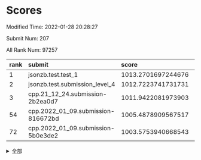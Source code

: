 # Scores

Modified Time: 2022-01-28 20:28:27

Submit Num: 207

All Rank Num: 97257

| rank |               submit               |       score        |       sigma        | pk_num |
| :--- | :--------------------------------- | :----------------- | :----------------- | :----- |
| 1    | jsonzb.test.test_1                 | 1013.2701697244676 | 0.7982779270382877 | 1878   |
| 2    | jsonzb.test.submission_level_4     | 1012.7223741731731 | 0.805669679097622  | 1877   |
| 3    | cpp.21_12_24.submission-2b2ea0d7   | 1011.9422081973903 | 0.7821259550314222 | 1877   |
| 54   | cpp.2022_01_09.submission-816672bd | 1005.4878909567517 | 0.7206016276129943 | 1879   |
| 72   | cpp.2022_01_09.submission-5b0e3de2 | 1003.5753940668543 | 0.7122730597923785 | 1879   |


<details>
<summary>全部</summary>

| rank |                 submit                 |       score        |       sigma        | pk_num |
| :--- | :------------------------------------- | :----------------- | :----------------- | :----- |
| 1    | jsonzb.test.test_1                     | 1013.2701697244676 | 0.7982779270382877 | 1878   |
| 2    | jsonzb.test.submission_level_4         | 1012.7223741731731 | 0.805669679097622  | 1877   |
| 3    | cpp.21_12_24.submission-2b2ea0d7       | 1011.9422081973903 | 0.7821259550314222 | 1877   |
| 4    | gobigger.level_3.submission_level_3_9  | 1011.5074227793127 | 0.7731845811262223 | 1881   |
| 5    | gobigger.level_3.submission_level_3_2  | 1011.4086538216972 | 0.77084729599364   | 1879   |
| 6    | gobigger.level_3.submission_level_3_31 | 1011.2279853196169 | 0.7822895005515054 | 1882   |
| 7    | gobigger.level_3.submission_level_3_32 | 1011.0195010093595 | 0.7683627395749446 | 1877   |
| 8    | gobigger.level_3.submission_level_3_5  | 1010.9665844001144 | 0.7646592244950812 | 1881   |
| 9    | gobigger.level_3.submission_level_3_25 | 1010.6759591013926 | 0.769313299390548  | 1879   |
| 10   | gobigger.level_3.submission_level_3_40 | 1010.6169040991657 | 0.786260092087232  | 1882   |
| 11   | gobigger.level_3.submission_level_3_21 | 1010.59530514524   | 0.7604766701563548 | 1879   |
| 12   | gobigger.level_3.submission_level_3_27 | 1010.5210845466019 | 0.7545944649028372 | 1880   |
| 13   | gobigger.level_3.submission_level_3_47 | 1010.4722128678035 | 0.7503690651715532 | 1877   |
| 14   | gobigger.level_3.submission_level_3_39 | 1010.3092269927992 | 0.7715044472131682 | 1878   |
| 15   | gobigger.level_3.submission_level_3_13 | 1010.2589275010812 | 0.7524910672946694 | 1880   |
| 16   | gobigger.level_3.submission_level_3_49 | 1010.2433158440216 | 0.7810947091101722 | 1883   |
| 17   | gobigger.level_3.submission_level_3_19 | 1010.2331694060532 | 0.7687762355813889 | 1876   |
| 18   | gobigger.level_3.submission_level_3_20 | 1010.0663735903682 | 0.7707128681955728 | 1877   |
| 19   | gobigger.level_3.submission_level_3_8  | 1010.0006997348421 | 0.7353574505383789 | 1880   |
| 20   | gobigger.level_3.submission_level_3_3  | 1009.9898024132145 | 0.7785476978139684 | 1879   |
| 21   | gobigger.level_3.submission_level_3_45 | 1009.9551742240421 | 0.7740653778470133 | 1873   |
| 22   | gobigger.level_3.submission_level_3_42 | 1009.9464900452463 | 0.7708251624541741 | 1877   |
| 23   | gobigger.level_3.submission_level_3_46 | 1009.9319784962377 | 0.7367557498257905 | 1881   |
| 24   | gobigger.level_3.submission_level_3_0  | 1009.8740670149149 | 0.7489288594484682 | 1883   |
| 25   | gobigger.level_3.submission_level_3_48 | 1009.8535725722143 | 0.7461915680357523 | 1881   |
| 26   | gobigger.level_3.submission_level_3_6  | 1009.8331819273078 | 0.7670237658472958 | 1883   |
| 27   | gobigger.level_3.submission_level_3_7  | 1009.815631489437  | 0.7788524772454775 | 1875   |
| 28   | gobigger.level_3.submission_level_3_16 | 1009.81486591985   | 0.7653038464284343 | 1878   |
| 29   | gobigger.level_3.submission_level_3_15 | 1009.808523555328  | 0.7558675549363967 | 1885   |
| 30   | gobigger.level_3.submission_level_3_23 | 1009.7974529580642 | 0.7646143230900104 | 1877   |
| 31   | gobigger.level_3.submission_level_3_28 | 1009.7627059921563 | 0.7329615953943742 | 1877   |
| 32   | gobigger.level_3.submission_level_3_43 | 1009.7140080833262 | 0.7601712508774304 | 1882   |
| 33   | gobigger.level_3.submission_level_3_44 | 1009.6657569675768 | 0.758395213974506  | 1880   |
| 34   | gobigger.level_3.submission_level_3_1  | 1009.6414162785702 | 0.7551098595580574 | 1879   |
| 35   | gobigger.level_3.submission_level_3_14 | 1009.6334549610724 | 0.7575797081899147 | 1878   |
| 36   | gobigger.level_3.submission_level_3_37 | 1009.6114730240931 | 0.7427963338113155 | 1878   |
| 37   | gobigger.level_3.submission_level_3_11 | 1009.6071879283188 | 0.7532159484344384 | 1880   |
| 38   | gobigger.level_3.submission_level_3_36 | 1009.5572823080361 | 0.7475263999257724 | 1882   |
| 39   | gobigger.level_3.submission_level_3_30 | 1009.5083268216157 | 0.7311971255655527 | 1883   |
| 40   | gobigger.level_3.submission_level_3_26 | 1009.4787469273049 | 0.7465856897565467 | 1882   |
| 41   | gobigger.level_3.submission_level_3_35 | 1009.4086277393013 | 0.7483297725713455 | 1881   |
| 42   | gobigger.level_3.submission_level_3_24 | 1009.3846703166649 | 0.7503368598933894 | 1876   |
| 43   | gobigger.level_3.submission_level_3_12 | 1009.3819963972616 | 0.7470204629140672 | 1878   |
| 44   | gobigger.level_3.submission_level_3_17 | 1009.2369238069839 | 0.7505463081858224 | 1877   |
| 45   | gobigger.level_3.submission_level_3_34 | 1009.2236835735991 | 0.7655509989041687 | 1881   |
| 46   | gobigger.level_3.submission_level_3_4  | 1009.1503375507156 | 0.7526046453965577 | 1880   |
| 47   | gobigger.level_3.submission_level_3_38 | 1009.0280301926367 | 0.7449971004524476 | 1884   |
| 48   | gobigger.level_3.submission_level_3_10 | 1008.7610218942077 | 0.7494275422982245 | 1874   |
| 49   | gobigger.level_3.submission_level_3_18 | 1008.6866564402337 | 0.7610447256513624 | 1884   |
| 50   | gobigger.level_3.submission_level_3_22 | 1008.6617432130938 | 0.7787007202663095 | 1881   |
| 51   | gobigger.level_3.submission_level_3_41 | 1008.5091040648069 | 0.7509868292750207 | 1886   |
| 52   | gobigger.level_3.submission_level_3_29 | 1008.3547027597738 | 0.749625062118295  | 1879   |
| 53   | gobigger.level_3.submission_level_3_33 | 1008.3451670608694 | 0.7350760862147229 | 1881   |
| 54   | cpp.2022_01_09.submission-816672bd     | 1005.4878909567517 | 0.7206016276129943 | 1879   |
| 55   | gobigger.level_1.submission_level_1_16 | 1004.5447179921514 | 0.7227902003914759 | 1876   |
| 56   | gobigger.level_1.submission_level_1_19 | 1004.4770023377375 | 0.7183293320366607 | 1877   |
| 57   | gobigger.level_1.submission_level_1_2  | 1004.4317809959714 | 0.7307834456306121 | 1884   |
| 58   | gobigger.level_1.submission_level_1_1  | 1004.3479548279636 | 0.7206115243103518 | 1878   |
| 59   | gobigger.level_1.submission_level_1_15 | 1004.336724594859  | 0.7047414470874895 | 1877   |
| 60   | gobigger.level_1.submission_level_1_36 | 1004.3095525122911 | 0.7206972526999108 | 1881   |
| 61   | gobigger.level_1.submission_level_1_5  | 1004.2987138624254 | 0.7267164290221734 | 1884   |
| 62   | gobigger.level_1.submission_level_1_32 | 1004.2506794661856 | 0.7170244641459529 | 1874   |
| 63   | gobigger.level_1.submission_level_1_7  | 1004.2183996966563 | 0.7245610710534437 | 1884   |
| 64   | gobigger.level_1.submission_level_1_6  | 1004.0902936316589 | 0.7143726996859663 | 1879   |
| 65   | gobigger.level_1.submission_level_1_48 | 1004.0838412613032 | 0.7296274674663468 | 1882   |
| 66   | gobigger.level_1.submission_level_1_45 | 1003.7581165478766 | 0.7209104492628503 | 1884   |
| 67   | gobigger.level_1.submission_level_1_17 | 1003.6689249920644 | 0.7073267916125714 | 1878   |
| 68   | gobigger.level_1.submission_level_1_20 | 1003.6221004958275 | 0.7208779516553824 | 1881   |
| 69   | gobigger.level_1.submission_level_1_39 | 1003.6178822890563 | 0.7196342378408431 | 1880   |
| 70   | gobigger.level_1.submission_level_1_21 | 1003.6113386055852 | 0.7238960292863037 | 1881   |
| 71   | gobigger.level_1.submission_level_1_37 | 1003.5965449667868 | 0.7090561773020544 | 1880   |
| 72   | cpp.2022_01_09.submission-5b0e3de2     | 1003.5753940668543 | 0.7122730597923785 | 1879   |
| 73   | gobigger.level_1.submission_level_1_28 | 1003.5626967691719 | 0.7100141970158456 | 1884   |
| 74   | gobigger.level_1.submission_level_1_46 | 1003.5104180346442 | 0.7120563185686487 | 1877   |
| 75   | gobigger.level_1.submission_level_1_43 | 1003.4627997155847 | 0.722289760836306  | 1874   |
| 76   | gobigger.level_1.submission_level_1_13 | 1003.4254893534398 | 0.7152570174764705 | 1880   |
| 77   | gobigger.level_1.submission_level_1_34 | 1003.3909828533413 | 0.7218630574179774 | 1877   |
| 78   | gobigger.level_1.submission_level_1_33 | 1003.3869865544123 | 0.7189621277786438 | 1878   |
| 79   | gobigger.level_1.submission_level_1_29 | 1003.3581643923247 | 0.7099344211820025 | 1880   |
| 80   | gobigger.level_1.submission_level_1_30 | 1003.3152639276419 | 0.722050333011206  | 1877   |
| 81   | gobigger.level_1.submission_level_1_0  | 1003.2598058033708 | 0.7105954694438924 | 1880   |
| 82   | gobigger.level_1.submission_level_1_9  | 1003.2594401947542 | 0.719269208291069  | 1876   |
| 83   | gobigger.level_1.submission_level_1_18 | 1003.2017604081929 | 0.7232584205167073 | 1879   |
| 84   | gobigger.level_1.submission_level_1_26 | 1003.0897195069564 | 0.7292406509458323 | 1883   |
| 85   | gobigger.level_1.submission_level_1_12 | 1003.0308604927005 | 0.7178153566174124 | 1882   |
| 86   | gobigger.level_1.submission_level_1_14 | 1002.9933066508069 | 0.7046439686036194 | 1875   |
| 87   | gobigger.level_1.submission_level_1_11 | 1002.8885378733927 | 0.7160916283820672 | 1878   |
| 88   | gobigger.level_1.submission_level_1_27 | 1002.8494725762441 | 0.7084620441896482 | 1878   |
| 89   | gobigger.level_1.submission_level_1_24 | 1002.8121895960976 | 0.6986934088760022 | 1874   |
| 90   | gobigger.level_1.submission_level_1_3  | 1002.6935354945407 | 0.7291494224900902 | 1878   |
| 91   | gobigger.level_1.submission_level_1_42 | 1002.6860856192949 | 0.7165251055893772 | 1878   |
| 92   | gobigger.level_1.submission_level_1_41 | 1002.6720739451218 | 0.7168735574678474 | 1879   |
| 93   | gobigger.level_1.submission_level_1_44 | 1002.6104440979173 | 0.7109784257570716 | 1880   |
| 94   | gobigger.level_1.submission_level_1_40 | 1002.5757609664716 | 0.7083159547781076 | 1880   |
| 95   | gobigger.level_1.submission_level_1_22 | 1002.4100227907303 | 0.7023656302300282 | 1878   |
| 96   | gobigger.level_1.submission_level_1_10 | 1002.2550924530384 | 0.7200262895746985 | 1878   |
| 97   | gobigger.level_1.submission_level_1_31 | 1002.2046632455739 | 0.7224910961759339 | 1880   |
| 98   | gobigger.level_1.submission_level_1_49 | 1002.1608005158413 | 0.7192879673340924 | 1875   |
| 99   | gobigger.level_1.submission_level_1_8  | 1002.1164479184794 | 0.7093343884304215 | 1875   |
| 100  | gobigger.level_1.submission_level_1_25 | 1002.0931648871901 | 0.7140751928840737 | 1875   |
| 101  | gobigger.level_1.submission_level_1_35 | 1001.9687859553945 | 0.707739342063752  | 1884   |
| 102  | gobigger.level_1.submission_level_1_23 | 1001.8136127712678 | 0.7069724452127043 | 1877   |
| 103  | gobigger.level_1.submission_level_1_47 | 1001.784759534473  | 0.7132842364388263 | 1881   |
| 104  | gobigger.level_1.submission_level_1_38 | 1001.4115536821646 | 0.709524086713139  | 1875   |
| 105  | gobigger.level_1.submission_level_1_4  | 1001.2873855858392 | 0.7149835915944862 | 1881   |
| 106  | gobigger.random.submission_random_21   | 997.5106133989093  | 0.7092778653097552 | 1881   |
| 107  | gobigger.random.submission_random_28   | 997.5093138529803  | 0.7035182565711854 | 1879   |
| 108  | gobigger.random.submission_random_38   | 997.2871590856495  | 0.6963324137297239 | 1877   |
| 109  | gobigger.random.submission_random_27   | 997.2099847263589  | 0.7051594605906076 | 1880   |
| 110  | gobigger.random.submission_random_10   | 997.0912992799698  | 0.7163888172561749 | 1877   |
| 111  | gobigger.random.submission_random_19   | 997.0649122788913  | 0.7146248407326179 | 1877   |
| 112  | gobigger.random.submission_random_23   | 997.0228736951045  | 0.7167350630056787 | 1881   |
| 113  | gobigger.random.submission_random_36   | 996.9686764863334  | 0.7129707009929829 | 1880   |
| 114  | gobigger.random.submission_random_45   | 996.8733818768335  | 0.6907798448019631 | 1884   |
| 115  | gobigger.random.submission_random_9    | 996.6471282747368  | 0.7133111594481305 | 1881   |
| 116  | gobigger.random.submission_random_34   | 996.6274481508093  | 0.7104892023614066 | 1877   |
| 117  | gobigger.random.submission_random_17   | 996.5155739558163  | 0.7164993283980474 | 1877   |
| 118  | gobigger.random.submission_random_8    | 996.4823458887777  | 0.7088905437941754 | 1872   |
| 119  | gobigger.random.submission_random_7    | 996.3915273721839  | 0.7149941674649709 | 1881   |
| 120  | gobigger.random.submission_random_18   | 996.3783932770918  | 0.7093450068385447 | 1880   |
| 121  | gobigger.random.submission_random_37   | 996.376857243008   | 0.701482197416099  | 1881   |
| 122  | gobigger.random.submission_random_31   | 996.3702330800412  | 0.7078435255966005 | 1878   |
| 123  | gobigger.random.submission_random_5    | 996.3690973691603  | 0.7159648793879525 | 1873   |
| 124  | gobigger.random.submission_random_46   | 996.321284080471   | 0.7049918260537557 | 1879   |
| 125  | gobigger.random.submission_random_14   | 996.2879488935622  | 0.7075897748959856 | 1880   |
| 126  | gobigger.random.submission_random_26   | 996.2557268134807  | 0.6964601395250782 | 1879   |
| 127  | gobigger.random.submission_random_42   | 996.2488536391849  | 0.7257311312817838 | 1877   |
| 128  | gobigger.random.submission_random_24   | 996.2154033818321  | 0.7171555716674372 | 1877   |
| 129  | gobigger.random.submission_random_16   | 996.1749094752105  | 0.7161730007823881 | 1879   |
| 130  | gobigger.random.submission_random_22   | 996.1556678104547  | 0.7191126258975687 | 1881   |
| 131  | gobigger.random.submission_random_39   | 996.0230569718094  | 0.7077262381680365 | 1879   |
| 132  | gobigger.random.submission_random_41   | 996.0022895643375  | 0.706223190371639  | 1875   |
| 133  | gobigger.random.submission_random_44   | 995.9991466976562  | 0.7021809646563612 | 1884   |
| 134  | gobigger.random.submission_random_0    | 995.9757539997801  | 0.700944985709813  | 1882   |
| 135  | gobigger.random.submission_random_29   | 995.9046569507273  | 0.7114955291760723 | 1877   |
| 136  | gobigger.random.submission_random_6    | 995.7892461765899  | 0.7006684216744763 | 1884   |
| 137  | gobigger.random.submission_random_11   | 995.7764200019768  | 0.7046764274631953 | 1883   |
| 138  | gobigger.random.submission_random_32   | 995.7697889610635  | 0.7085203253512912 | 1874   |
| 139  | gobigger.random.submission_random_2    | 995.7687277786672  | 0.718670002525762  | 1880   |
| 140  | gobigger.random.submission_random_40   | 995.7500221252596  | 0.7218728634676409 | 1879   |
| 141  | gobigger.random.submission_random_33   | 995.6893022645166  | 0.7122704579949072 | 1886   |
| 142  | gobigger.random.submission_random_13   | 995.6891577996489  | 0.7204303500289274 | 1885   |
| 143  | gobigger.random.submission_random_35   | 995.5158098595506  | 0.7052265226281678 | 1883   |
| 144  | gobigger.random.submission_random_15   | 995.4247797162557  | 0.7010814397862822 | 1881   |
| 145  | gobigger.random.submission_random_49   | 995.4142792276186  | 0.7136787499129993 | 1879   |
| 146  | gobigger.random.submission_random_43   | 995.4120233345294  | 0.7030794367275313 | 1882   |
| 147  | gobigger.random.submission_random_30   | 995.3890843734187  | 0.7081048302152919 | 1882   |
| 148  | gobigger.random.submission_random_3    | 995.2878037599423  | 0.7125178685429714 | 1875   |
| 149  | gobigger.random.submission_random_12   | 994.9889780400094  | 0.7168715200046722 | 1880   |
| 150  | gobigger.random.submission_random_4    | 994.96421326281    | 0.7159990908938554 | 1880   |
| 151  | gobigger.random.submission_random_25   | 994.9006220588     | 0.7124419288449592 | 1881   |
| 152  | gobigger.random.submission_random_20   | 994.891207360957   | 0.7087785193344238 | 1877   |
| 153  | gobigger.random.submission_random_47   | 994.8839834009631  | 0.7018741869399434 | 1876   |
| 154  | gobigger.random.submission_random_1    | 994.7820570303296  | 0.7224854003158349 | 1875   |
| 155  | gobigger.random.submission_random_48   | 994.6716968137811  | 0.7212054055882134 | 1881   |
| 156  | gobigger.level_2.submission_level_2_46 | 994.2078251543853  | 0.7188828791177445 | 1885   |
| 157  | gobigger.level_2.submission_level_2_0  | 993.5490420695282  | 0.7392229611600015 | 1884   |
| 158  | gobigger.level_2.submission_level_2_15 | 993.3037365413958  | 0.7350754795088024 | 1875   |
| 159  | gobigger.level_2.submission_level_2_23 | 993.2873720676246  | 0.7306001746853714 | 1882   |
| 160  | gobigger.level_2.submission_level_2_17 | 993.2136877209207  | 0.7299981742187711 | 1880   |
| 161  | gobigger.level_2.submission_level_2_39 | 993.1207819892076  | 0.7366746192893504 | 1878   |
| 162  | gobigger.level_2.submission_level_2_48 | 993.0119362233133  | 0.7317831027843863 | 1881   |
| 163  | gobigger.level_2.submission_level_2_24 | 992.9876890551976  | 0.7454520260731428 | 1883   |
| 164  | gobigger.level_2.submission_level_2_6  | 992.8931179124236  | 0.7377074480842447 | 1877   |
| 165  | gobigger.level_2.submission_level_2_40 | 992.8358377381855  | 0.7280475625406273 | 1875   |
| 166  | gobigger.level_2.submission_level_2_1  | 992.6939893564568  | 0.7459164141023619 | 1881   |
| 167  | gobigger.level_2.submission_level_2_29 | 992.6340844179327  | 0.7519892807146245 | 1877   |
| 168  | gobigger.level_2.submission_level_2_14 | 992.6099162087925  | 0.7597779651733082 | 1882   |
| 169  | gobigger.level_2.submission_level_2_22 | 992.5530303850203  | 0.736578156736896  | 1882   |
| 170  | gobigger.level_2.submission_level_2_34 | 992.4613493799462  | 0.7265692670739462 | 1882   |
| 171  | gobigger.level_2.submission_level_2_3  | 992.44388835722    | 0.7530927394591742 | 1879   |
| 172  | gobigger.level_2.submission_level_2_32 | 992.4338662038924  | 0.7409108825916332 | 1885   |
| 173  | gobigger.level_2.submission_level_2_25 | 992.3371846070457  | 0.739242735946923  | 1883   |
| 174  | gobigger.level_2.submission_level_2_30 | 992.3001056097926  | 0.7416230962664596 | 1881   |
| 175  | gobigger.level_2.submission_level_2_37 | 992.2749002085834  | 0.750638388347122  | 1878   |
| 176  | gobigger.level_2.submission_level_2_9  | 992.2456922156642  | 0.7425495922839662 | 1878   |
| 177  | gobigger.level_2.submission_level_2_27 | 992.2082558588337  | 0.7390661746436019 | 1875   |
| 178  | gobigger.level_2.submission_level_2_26 | 992.1410727715972  | 0.7345763422308017 | 1880   |
| 179  | gobigger.level_2.submission_level_2_49 | 992.1146984751146  | 0.7571183941629582 | 1878   |
| 180  | gobigger.level_2.submission_level_2_36 | 992.0800859680263  | 0.7430782036217842 | 1879   |
| 181  | gobigger.level_2.submission_level_2_4  | 992.077913724024   | 0.742997945648037  | 1877   |
| 182  | gobigger.level_2.submission_level_2_35 | 991.9091207310022  | 0.740127204056793  | 1879   |
| 183  | gobigger.level_2.submission_level_2_47 | 991.8976573244917  | 0.7502533277054421 | 1879   |
| 184  | gobigger.level_2.submission_level_2_19 | 991.8821539647925  | 0.7524136129786694 | 1880   |
| 185  | gobigger.level_2.submission_level_2_16 | 991.8275284463662  | 0.7459269838012558 | 1876   |
| 186  | gobigger.level_2.submission_level_2_12 | 991.798459178701   | 0.7674343214645176 | 1871   |
| 187  | gobigger.level_2.submission_level_2_33 | 991.7824112357902  | 0.7424786284097117 | 1881   |
| 188  | gobigger.level_2.submission_level_2_2  | 991.7533097442645  | 0.7359283262067828 | 1880   |
| 189  | gobigger.level_2.submission_level_2_43 | 991.7344956905373  | 0.7652513100906291 | 1881   |
| 190  | gobigger.level_2.submission_level_2_20 | 991.7082328969501  | 0.7405296074783992 | 1876   |
| 191  | gobigger.level_2.submission_level_2_8  | 991.6812505227348  | 0.7398989718680414 | 1885   |
| 192  | gobigger.level_2.submission_level_2_18 | 991.671889450824   | 0.7569162769894328 | 1874   |
| 193  | gobigger.level_2.submission_level_2_42 | 991.5992399694475  | 0.7457359364445483 | 1879   |
| 194  | gobigger.level_2.submission_level_2_31 | 991.3908154210479  | 0.7416860809364961 | 1881   |
| 195  | gobigger.level_2.submission_level_2_5  | 991.2378460418415  | 0.7648479966053453 | 1879   |
| 196  | gobigger.level_2.submission_level_2_10 | 991.1346470284441  | 0.7683311317421411 | 1879   |
| 197  | gobigger.level_2.submission_level_2_41 | 991.1151792363406  | 0.7622885964019069 | 1884   |
| 198  | gobigger.level_2.submission_level_2_38 | 991.1125720103124  | 0.731920434780388  | 1886   |
| 199  | gobigger.level_2.submission_level_2_28 | 991.0893047386764  | 0.7503015816683299 | 1882   |
| 200  | gobigger.level_2.submission_level_2_13 | 991.0145667677194  | 0.753014368055212  | 1880   |
| 201  | gobigger.level_2.submission_level_2_7  | 990.9576874360565  | 0.7684901081714842 | 1876   |
| 202  | gobigger.level_2.submission_level_2_44 | 990.6943569574102  | 0.759084489384487  | 1878   |
| 203  | gobigger.level_2.submission_level_2_45 | 990.6888118707079  | 0.7848210604154383 | 1886   |
| 204  | gobigger.level_2.submission_level_2_21 | 990.3964565683334  | 0.7583085581493275 | 1879   |
| 205  | gobigger.level_2.submission_level_2_11 | 989.6370997984292  | 0.7742127843841339 | 1874   |
| 206  | gobigger.none.submission_none_1        | 976.9708287447373  | 1.256790102016194  | 1882   |
| 207  | gobigger.none.submission_none_0        | 976.0977058358669  | 1.368820008477412  | 1877   |

</details>